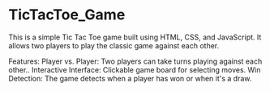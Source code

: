 # TicTacToe_Game

This is a simple Tic Tac Toe game built using HTML, CSS, and JavaScript. It allows two players to play the classic game against each other.

Features:
Player vs. Player: Two players can take turns playing against each other..
Interactive Interface: Clickable game board for selecting moves.
Win Detection: The game detects when a player has won or when it's a draw.
